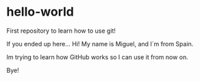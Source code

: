 # hello-world
First repository to learn how to use git!

If you ended up here... Hi!
My name is Miguel, and I´m from Spain.

Im trying to learn how GitHub works so I can use it from now on. 

Bye!
